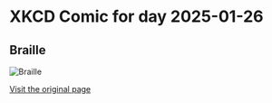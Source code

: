 
# XKCD Comic for day 2025-01-26

## Braille

![Braille](https://imgs.xkcd.com/comics/braille.png "The only big difference I've seen is in colors.  Where the regular text reads 'press red button', the braille reads 'press two-inch button'.")

[Visit the original page](https://xkcd.com/315/)
